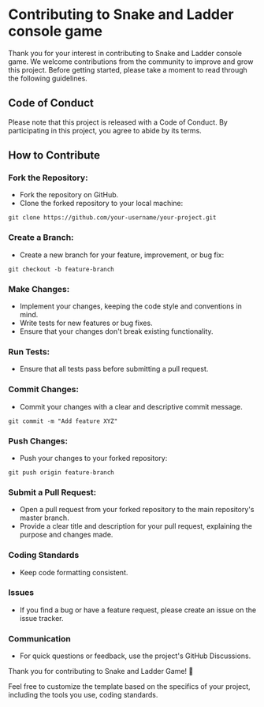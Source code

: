 # Contributing to Snake and Ladder console game
Thank you for your interest in contributing to Snake and Ladder console game. We welcome contributions from the community to improve and grow this project. Before getting started, please take a moment to read through the following guidelines.

## Code of Conduct
Please note that this project is released with a Code of Conduct. By participating in this project, you agree to abide by its terms.

## How to Contribute
### Fork the Repository:

- Fork the repository on GitHub.
- Clone the forked repository to your local machine:
```
git clone https://github.com/your-username/your-project.git
```
### Create a Branch:

- Create a new branch for your feature, improvement, or bug fix:
```
git checkout -b feature-branch
```
### Make Changes:

- Implement your changes, keeping the code style and conventions in mind.
- Write tests for new features or bug fixes.
- Ensure that your changes don't break existing functionality.
### Run Tests:

- Ensure that all tests pass before submitting a pull request.
### Commit Changes:

- Commit your changes with a clear and descriptive commit message.
```
git commit -m "Add feature XYZ"
```
### Push Changes:

- Push your changes to your forked repository:
```
git push origin feature-branch
```
### Submit a Pull Request:

- Open a pull request from your forked repository to the main repository's master branch.
- Provide a clear title and description for your pull request, explaining the purpose and changes made.
### Coding Standards
- Keep code formatting consistent.
### Issues
- If you find a bug or have a feature request, please create an issue on the issue tracker.
### Communication
- For quick questions or feedback, use the project's GitHub Discussions.


Thank you for contributing to Snake and Ladder Game! 🎉

Feel free to customize the template based on the specifics of your project, including the tools you use, coding standards.
